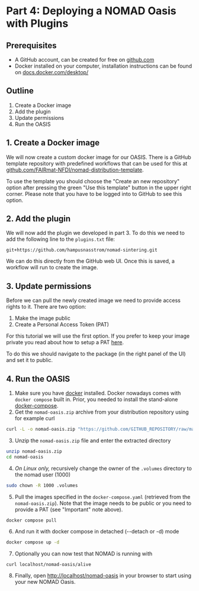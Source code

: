 # Part 4: Deploying a NOMAD Oasis with Plugins

## Prerequisites
- A GitHub account, can be created for free on [github.com](https://github.com/signup?ref_cta=Sign+up&ref_loc=header+logged+out&ref_page=%2F&source=header-home)
- Docker installed on your computer, installation instructions can be found on
[docs.docker.com/desktop/](https://docs.docker.com/desktop/)

## Outline
1. Create a Docker image
2. Add the plugin
3. Update permissions
4. Run the OASIS

## 1. Create a Docker image
We will now create a custom docker image for our OASIS.
There is a GitHub template repository with predefined workflows that can be used for this at [github.com/FAIRmat-NFDI/nomad-distribution-template](https://github.com/FAIRmat-NFDI/nomad-distribution-template).

To use the template you should choose the "Create an new repository" option after pressing
the green "Use this template" button in the upper right corner.
Please note that you have to be logged into to GitHub to see this option.

## 2. Add the plugin
We will now add the plugin we developed in part 3.
To do this we need to add the following line to the `plugins.txt` file:
```
git+https://github.com/hampusnasstrom/nomad-sintering.git
```

We can do this directly from the GitHub web UI.
Once this is saved, a workflow will run to create the image.

## 3. Update permissions
Before we can pull the newly created image we need to provide access rights to it.
There are two option:
1. Make the image public
2. Create a Personal Access Token (PAT)

For this tutorial we will use the first option.
If you prefer to keep your image private you read about how to setup a PAT
[here](https://docs.github.com/en/packages/working-with-a-github-packages-registry/working-with-the-container-registry#authenticating-with-a-personal-access-token-classic).

To do this we should navigate to the package (in the right panel of the UI) and set it to
public.

## 4. Run the OASIS
1. Make sure you have [docker](https://docs.docker.com/engine/install/) installed.
Docker nowadays comes with `docker compose` built in. Prior, you needed to
install the stand-alone [docker-compose](https://docs.docker.com/compose/install/).
2. Get the `nomad-oasis.zip` archive from your distribution repository using for example curl
```sh
curl -L -o nomad-oasis.zip "https://github.com/GITHUB_REPOSITORY/raw/main/nomad-oasis.zip"
```
3. Unzip the `nomad-oasis.zip` file and enter the extracted directory
```sh
unzip nomad-oasis.zip
cd nomad-oasis
```
4. _On Linux only,_ recursively change the owner of the `.volumes` directory to the nomad user (1000) 
```sh
sudo chown -R 1000 .volumes
```
5. Pull the images specified in the `docker-compose.yaml` (retrieved from the `nomad-oasis.zip`).
Note that the image needs to be public or you need to provide a PAT (see "Important" note above).
```sh
docker compose pull
```
6. And run it with docker compose in detached (--detach or -d) mode 
```sh
docker compose up -d
```
7. Optionally you can now test that NOMAD is running with
```
curl localhost/nomad-oasis/alive
```
8. Finally, open [http://localhost/nomad-oasis](http://localhost/nomad-oasis) in your browser to start using your new NOMAD Oasis.
